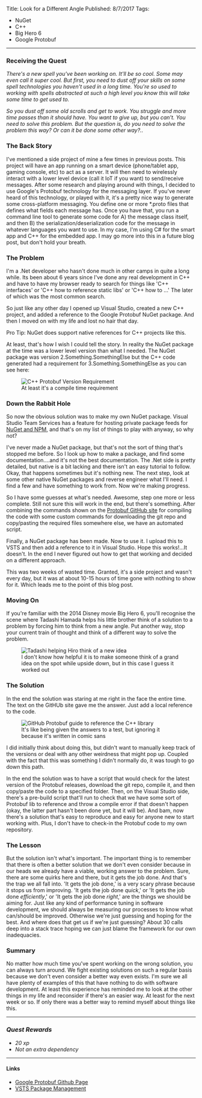 Title: Look for a Different Angle
Published: 8/7/2017
Tags: 
- NuGet
- C++
- Big Hero 6
- Google Protobuf
---

### Receiving the Quest
*There's a new spell you've been working on. It'll be so cool. Some may even call it super cool. But first, you need to dust off your skills on some spell technologies you haven't used in a long time. You're so used to working with spells abstracted at such a high level you know this will take some time to get used to.*

*So you dust off some old scrolls and get to work. You struggle and more time passes than it should have. You want to give up, but you can't. You need to solve this problem. But the question is, do you need to solve the problem this way? Or can it be done some other way?..*

### The Back Story

I've mentioned a side project of mine a few times in previous posts. This project will have an app running on a smart device (phone/tablet app, gaming console, etc) to act as a server. It will then need to wirelessly interact with a lower level device (call it IoT if you want) to send/receive messages. After some research and playing around with things, I decided to use Google's Protobuf technology for the messaging layer. If you've never heard of this technology, or played with it, it's a pretty nice way to generate some cross-platform messaging. You define one or more *.proto files that defines what fields each message has. Once you have that, you run a command line tool to generate some code for A) the message class itself, and then B) the serialization/deserialization code for the message in whatever languages you want to use. In my case, I'm using C# for the smart app and C++ for the embedded app. I may go more into this in a future blog post, but don't hold your breath.

### The Problem

I'm a .Net developer who hasn't done much in other camps in quite a long while. Its been about 6 years since I've done any real development in C++ and have to have my browser ready to search for things like 'C++ interfaces' or 'C++ how to reference static libs' or 'C++ how to ...' The later of which was the most common search.

So just like any other day I opened up Visual Studio, created a new C++ project, and added a reference to the Google Protobuf NuGet package. And then I moved on with my life and lost no hair that day.

<div class="alert alert-info">
  <p>Pro Tip: NuGet does support native references for C++ projects like this. </p>
</div>

At least, that's how I wish I could tell the story. In reality the NuGet package at the time was a lower level version than what I needed. The NuGet package was version 2.Something.SomethingElse but the C++ code generated had a requirement for 3.Something.SomethingElse as you can see here:

<figure>
  <img src="__StorageSiteUrl__Assets/Images/BlogPostImages/03/CppProtobufVersionRequirement.png" alt="C++ Protobuf Version Requirement" class="img-fluid">
  <figcaption>At least it's a compile time requirement</figcaption>
</figure>

### Down the Rabbit Hole

So now the obvious solution was to make my own NuGet package. Visual Studio Team Services has a feature for hosting private package feeds for [NuGet and NPM](https://www.visualstudio.com/en-us/docs/package/overview), and that's on my list of things to play with anyway, so why not? 

I've never made a NuGet package, but that's not the sort of thing that's stopped me before. So I look up how to make a package, and find some documentation....and it's not the best documentation. The .Net side is pretty detailed, but native is a bit lacking and there isn't an easy tutorial to follow. Okay, that happens sometimes but it's nothing new. The next step, look at some other native NuGet packages and reverse engineer what I'll need. I find a few and have something to work from. Now we're making progress. 

So I have some guesses at what's needed. Awesome, step one more or less complete. Still not sure this will work in the end, but there's something. After combining the commands shown on the [Protobuf GitHub site](https://github.com/google/protobuf/blob/master/src/README.md) for compiling the code with some custom commands for downloading the git repo and copy/pasting the required files somewhere else, we have an automated script. 

Finally, a NuGet package has been made. Now to use it. I upload this to VSTS and then add a reference to it in Visual Studio. Hope this works!...It doesn't. In the end I never figured out how to get that working and decided on a different approach. 

This was two weeks of wasted time. Granted, it's a side project and wasn't every day, but it was at about 10-15 hours of time gone with nothing to show for it. Which leads me to the point of this blog post. 

### Moving On

If you're familiar with the 2014 Disney movie Big Hero 6, you'll recognise the scene where Tadashi Hamada helps his little brother think of a solution to a problem by forcing him to think from a new angle. Put another way, stop your current train of thought and think of a different way to solve the problem.

<figure>
  <img src="__StorageSiteUrl__Assets/Images/BlogPostImages/03/TadashiThinkFromANewAngle.gif" alt="Tadashi helping Hiro think of a new idea" class="img-fluid">
  <figcaption>I don't know how helpful it is to make someone think of a grand idea on the spot while upside down, but in this case I guess it worked out</figcaption>
</figure>


### The Solution

In the end the solution was staring at me right in the face the entire time. The text on the GitHUb site gave me the answer. Just add a local reference to the code.

<figure>
  <img src="__StorageSiteUrl__Assets/Images/BlogPostImages/03/HowToReferenceProtobufCpp.png" alt="GitHub Protobuf guide to reference the C++ library" class="img-fluid">
  <figcaption>It's like being given the answers to a test, but ignoring it because it's written in comic sans</figcaption>
</figure>

I did initially think about doing this, but didn't want to manually keep track of the versions or deal with any other weirdness that might pop up. Coupled with the fact that this was something I didn't normally do, it was tough to go down this path.

In the end the solution was to have a script that would check for the latest version of the Protobuf releases, download the git repo, compile it, and then copy/paste the code to a specified folder. Then, on the Visual Studio side, there's a pre-build script that'll run to check that we have some sort of Protobuf lib to reference and throw a compile error if that doesn't happen (okay, the latter part hasn't been done yet, but it will be). And bam, now there's a solution that's easy to reproduce and easy for anyone new to start working with. Plus, I don't have to check-in the Protobuf code to my own repository. 

### The Lesson

But the solution isn't what's important. The important thing is to remember that there is often a better solution that we don't even consider because in our heads we already have a viable, working answer to the problem. Sure, there are some quirks here and there, but it gets the job done. And that's the trap we all fall into. 'It gets the job done,' is a very scary phrase because it stops us from improving. 'It gets the job done *quick*,' or 'It gets the job done *efficiently*,' or 'It gets the job done *right*,' are the things we should be aiming for. Just like any kind of performance tuning in software development, we should always be measuring our processes to know what can/should be improved. Otherwise we're just guessing and hoping for the best. And where does that get us if we're just guessing? About 30 calls deep into a stack trace hoping we can just blame the framework for our own inadequacies.

### Summary

No matter how much time you've spent working on the wrong solution, you can always turn around. We fight existing solutions on such a regular basis because we don't even consider a better way even exists. I'm sure we all have plenty of examples of this that have nothing to do with software development. At least this experience has reminded me to look at the other things in my life and reconsider if there's an easier way. At least for the next week or so. If only there was a better way to remind myself about things like this.

---

### *Quest Rewards*
- *20 xp*
- *Not an extra dependency*
---

#### Links
- [Google Protobuf Github Page](https://github.com/google/protobuf)
- [VSTS Package Management](https://www.visualstudio.com/en-us/docs/package/overview)
